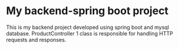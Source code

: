 # My backend-spring boot project
This is my backend project developed using spring boot and mysql database.
ProductController 1 class is responsible for handling HTTP requests and responses.
